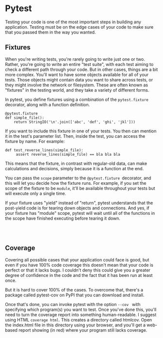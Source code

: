 # Pytest

Testing your code is one of the most important steps in building any application. Testing must be on the edge cases of your code to make sure that you passed them in the way you wanted.

## Fixtures

When you're writing tests, you're rarely going to write just one or two. Rather, you're going to write an entire "test suite", with each test aiming to check a different path through your code. But in other cases, things are a bit more complex. You'll want to have some objects available for all of your tests. Those objects might contain data you want to share across tests, or they might involve the network or filesystem. These are often known as "fixtures" in the testing world, and they take a variety of different forms.

In pytest, you define fixtures using a combination of the `pytest.fixture` decorator, along with a function definition.

    @pytest.fixture
    def simple_file():
        return StringIO('\n'.join(['abc', 'def', 'ghi', 'jkl']))

If you want to include this fixture in one of your tests. You then can mention it in the test's parameter list. Then, inside the test, you can access the fixture by name. For example:


    def test_reverse_lines(simple_file):
         assert reverse_lines(simple_file) == bla bla bla

This means that the fixture, in contrast with regular-old data, can make calculations and decisions, simply because it is a function at the end.

You can pass the `scope` parameter to the `@pytest.fixture `decorator, and this will let you decide how the fixture runs. For example, if you set the scope of the fixture to be `module`, it'll be available throughout your tests but will execute only a single time.

If your fixture uses "yield" instead of "return", pytest understands that the post-yield code is for tearing down objects and connections. And yes, if your fixture has "module" scope, pytest will wait until all of the functions in the scope have finished executing before tearing it down.

<br>

<br>

## Coverage

Covering all possible cases that your application could face is good, but even if you have 100% code coverage this doesn't mean that your code is perfect or that it lacks bugs. I couldn't deny this could give you a greater degree of confidence in the code and the fact that it has been run at least once.

But it is hard to cover 100% of the cases. To overcome that, there's a package called pytest-cov on PyPI that you can download and install.

Once that's done, you can invoke pytest with the option  `--cov ` with specifying which program(s) you want to test. Once you've done this, you'll need to turn the coverage report into something human-readable. I suggest using HTML `coverage html`. This creates a directory called htmlcov. Open the index.html file in this directory using your browser, and you'll get a web-based report showing (in red) where your program still lacks coverage.
